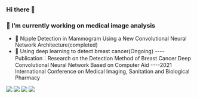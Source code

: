 ### Hi there 👋
### 🔭 I’m currently working on medical image analysis
- 🌱 Nipple Detection in Mammogram Using a New Convolutional Neural Network Architecture(completed)
- 👯 Using deep learning to detect breast cancer(Ongoing)
----Publication：Research on the Detection Method of Breast Cancer Deep Convolutional Neural Network Based on Computer Aid 
----2021 International Conference on Medical Imaging, Sanitation and Biological Pharmacy 


<!--

Here are some ideas to get you started:

- 🔭 I’m currently working on ...
- 🌱 I’m currently learning ...
- 👯 I’m looking to collaborate on ...
- 🤔 I’m looking for help with ...
- 💬 Ask me about ...
- 📫 How to reach me: ...
- 😄 Pronouns: ...
- ⚡ Fun fact: ...
-->





[![](https://img.shields.io/badge/-Python-3776AB?style=flat-square&logo=Python&logoColor=ffffff)](https://www.python.org/)
[![](https://img.shields.io/badge/-Pycharm-000000?style=flat-square&logo=Pychram&logoColor=ffffff)](https://www.jetbrains.com/)
[![](https://img.shields.io/badge/-Pytorch-EE4C2C?style=flat-square&logo=Pytorch&logoColor=ffffff)](https://pytorch.org/)
[![](https://img.shields.io/badge/-jupyter-F37626?style=flat-square&logo=jupyter&logoColor=ffffff)](https://jupyter.org/)




